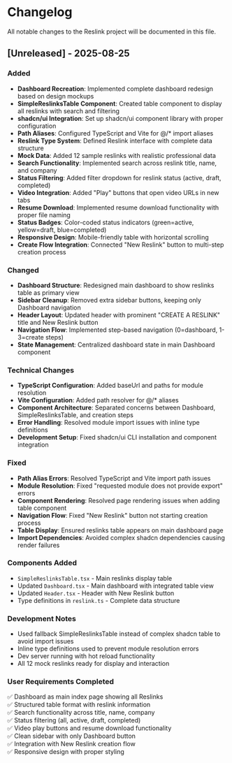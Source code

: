 # Changelog

All notable changes to the Reslink project will be documented in this file.

## [Unreleased] - 2025-08-25

### Added
- **Dashboard Recreation**: Implemented complete dashboard redesign based on design mockups
- **SimpleReslinksTable Component**: Created table component to display all reslinks with search and filtering
- **shadcn/ui Integration**: Set up shadcn/ui component library with proper configuration
- **Path Aliases**: Configured TypeScript and Vite for @/* import aliases
- **Reslink Type System**: Defined Reslink interface with complete data structure
- **Mock Data**: Added 12 sample reslinks with realistic professional data
- **Search Functionality**: Implemented search across reslink title, name, and company
- **Status Filtering**: Added filter dropdown for reslink status (active, draft, completed)
- **Video Integration**: Added "Play" buttons that open video URLs in new tabs
- **Resume Download**: Implemented resume download functionality with proper file naming
- **Status Badges**: Color-coded status indicators (green=active, yellow=draft, blue=completed)
- **Responsive Design**: Mobile-friendly table with horizontal scrolling
- **Create Flow Integration**: Connected "New Reslink" button to multi-step creation process

### Changed
- **Dashboard Structure**: Redesigned main dashboard to show reslinks table as primary view
- **Sidebar Cleanup**: Removed extra sidebar buttons, keeping only Dashboard navigation
- **Header Layout**: Updated header with prominent "CREATE A RESLINK" title and New Reslink button
- **Navigation Flow**: Implemented step-based navigation (0=dashboard, 1-3=create steps)
- **State Management**: Centralized dashboard state in main Dashboard component

### Technical Changes
- **TypeScript Configuration**: Added baseUrl and paths for module resolution
- **Vite Configuration**: Added path resolver for @/* aliases
- **Component Architecture**: Separated concerns between Dashboard, SimpleReslinksTable, and creation steps
- **Error Handling**: Resolved module import issues with inline type definitions
- **Development Setup**: Fixed shadcn/ui CLI installation and component integration

### Fixed
- **Path Alias Errors**: Resolved TypeScript and Vite import path issues
- **Module Resolution**: Fixed "requested module does not provide export" errors
- **Component Rendering**: Resolved page rendering issues when adding table component
- **Navigation Flow**: Fixed "New Reslink" button not starting creation process
- **Table Display**: Ensured reslinks table appears on main dashboard page
- **Import Dependencies**: Avoided complex shadcn dependencies causing render failures

### Components Added
- `SimpleReslinksTable.tsx` - Main reslinks display table
- Updated `Dashboard.tsx` - Main dashboard with integrated table view
- Updated `Header.tsx` - Header with New Reslink button
- Type definitions in `reslink.ts` - Complete data structure

### Development Notes
- Used fallback SimpleReslinksTable instead of complex shadcn table to avoid import issues
- Inline type definitions used to prevent module resolution errors
- Dev server running with hot reload functionality
- All 12 mock reslinks ready for display and interaction

### User Requirements Completed
✅ Dashboard as main index page showing all Reslinks  
✅ Structured table format with reslink information  
✅ Search functionality across title, name, company  
✅ Status filtering (all, active, draft, completed)  
✅ Video play buttons and resume download functionality  
✅ Clean sidebar with only Dashboard button  
✅ Integration with New Reslink creation flow  
✅ Responsive design with proper styling